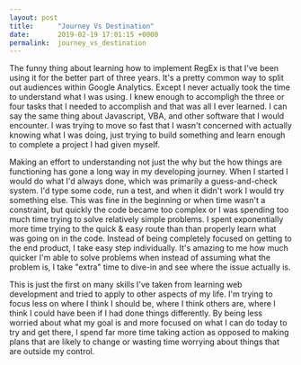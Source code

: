 ```yaml
---
layout: post
title:      "Journey Vs Destination"
date:       2019-02-19 17:01:15 +0000
permalink:  journey_vs_destination
---
```



The funny thing about learning how to implement RegEx is that I've been using it for the better part of three years. It's a pretty common way to split out audiences within Google Analytics. Except I never actually took the time to understand what I was using. I knew enough to accompligh the three or four tasks that I needed to accomplish and that was all I ever learned. I can say the same thing about Javascript, VBA, and other software that I would encounter. I was trying to move so fast that I wasn't concerned with actually knowing what I was doing, just trying to build something and learn enough to complete a project I had given myself.

Making an effort to understanding not just the why but the how things are functioning has gone a long way in my developing journey. When I started I would do what I'd always done, which was primarily a guess-and-check system. I'd type some code, run a test, and when it didn't work I would try something else. This was fine in the beginning or when time wasn't a constraint, but quickly the code became too complex or I was spending too much time trying to solve relatively simple problems. I spent exponentially more time trying to the quick & easy route than than properly learn what was going on in the code. Instead of being completely focused on getting to the end product, I take easy step individually. It's amazing to me how much quicker I'm able to solve problems when instead of assuming what the problem is, I take "extra" time to dive-in and see where the issue actually is. 

This is just the first on many skills I've taken from learning web development and tried to apply to other aspects of my life. I'm trying to focus less on where I think I should be, where I think others are, where I think I could have been if I had done things differently. By being less worried about what my goal is and more focused on what I can do today to try and get there, I spend far more time taking action as opposed to making plans that are likely to change or wasting time worrying about things that are outside my control.

